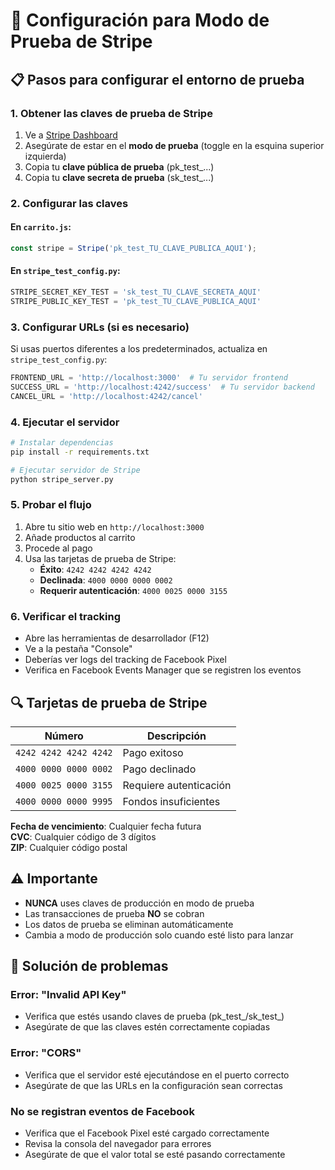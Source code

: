 # 🧪 Configuración para Modo de Prueba de Stripe

## 📋 Pasos para configurar el entorno de prueba

### 1. Obtener las claves de prueba de Stripe

1. Ve a [Stripe Dashboard](https://dashboard.stripe.com/test/apikeys)
2. Asegúrate de estar en el **modo de prueba** (toggle en la esquina superior izquierda)
3. Copia tu **clave pública de prueba** (pk_test_...)
4. Copia tu **clave secreta de prueba** (sk_test_...)

### 2. Configurar las claves

#### En `carrito.js`:
```javascript
const stripe = Stripe('pk_test_TU_CLAVE_PUBLICA_AQUI');
```

#### En `stripe_test_config.py`:
```python
STRIPE_SECRET_KEY_TEST = 'sk_test_TU_CLAVE_SECRETA_AQUI'
STRIPE_PUBLIC_KEY_TEST = 'pk_test_TU_CLAVE_PUBLICA_AQUI'
```

### 3. Configurar URLs (si es necesario)

Si usas puertos diferentes a los predeterminados, actualiza en `stripe_test_config.py`:

```python
FRONTEND_URL = 'http://localhost:3000'  # Tu servidor frontend
SUCCESS_URL = 'http://localhost:4242/success'  # Tu servidor backend
CANCEL_URL = 'http://localhost:4242/cancel'
```

### 4. Ejecutar el servidor

```bash
# Instalar dependencias
pip install -r requirements.txt

# Ejecutar servidor de Stripe
python stripe_server.py
```

### 5. Probar el flujo

1. Abre tu sitio web en `http://localhost:3000`
2. Añade productos al carrito
3. Procede al pago
4. Usa las tarjetas de prueba de Stripe:
   - **Éxito**: `4242 4242 4242 4242`
   - **Declinada**: `4000 0000 0000 0002`
   - **Requerir autenticación**: `4000 0025 0000 3155`

### 6. Verificar el tracking

- Abre las herramientas de desarrollador (F12)
- Ve a la pestaña "Console"
- Deberías ver logs del tracking de Facebook Pixel
- Verifica en Facebook Events Manager que se registren los eventos

## 🔍 Tarjetas de prueba de Stripe

| Número | Descripción |
|--------|-------------|
| `4242 4242 4242 4242` | Pago exitoso |
| `4000 0000 0000 0002` | Pago declinado |
| `4000 0025 0000 3155` | Requiere autenticación |
| `4000 0000 0000 9995` | Fondos insuficientes |

**Fecha de vencimiento**: Cualquier fecha futura  
**CVC**: Cualquier código de 3 dígitos  
**ZIP**: Cualquier código postal

## ⚠️ Importante

- **NUNCA** uses claves de producción en modo de prueba
- Las transacciones de prueba **NO** se cobran
- Los datos de prueba se eliminan automáticamente
- Cambia a modo de producción solo cuando esté listo para lanzar

## 🐛 Solución de problemas

### Error: "Invalid API Key"
- Verifica que estés usando claves de prueba (pk_test_/sk_test_)
- Asegúrate de que las claves estén correctamente copiadas

### Error: "CORS"
- Verifica que el servidor esté ejecutándose en el puerto correcto
- Asegúrate de que las URLs en la configuración sean correctas

### No se registran eventos de Facebook
- Verifica que el Facebook Pixel esté cargado correctamente
- Revisa la consola del navegador para errores
- Asegúrate de que el valor total se esté pasando correctamente














